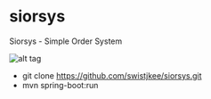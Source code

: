 # siorsys
Siorsys  - Simple Order System

![alt tag](http://puu.sh/pBJI5/2c82cd5584.jpg)


* git clone https://github.com/swistjkee/siorsys.git
* mvn spring-boot:run
